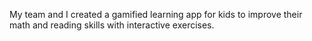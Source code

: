 My team and I created a gamified learning app for kids to improve their math and reading skills with interactive exercises.
